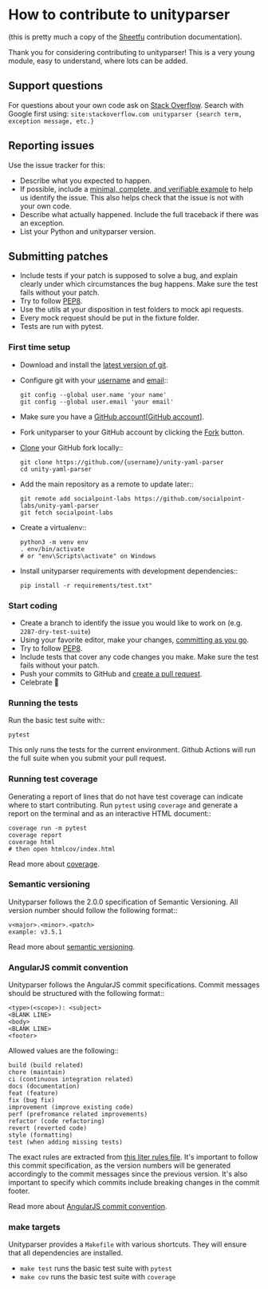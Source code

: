 # How to contribute to unityparser #

(this is pretty much a copy of the [Sheetfu][sheetfu] contribution documentation).

Thank you for considering contributing to unityparser! This is a very young module,
easy to understand, where lots can be added.


## Support questions ##

For questions about your own code ask on [Stack Overflow][Stack Overflow]. Search with
Google first using:
`site:stackoverflow.com unityparser {search term, exception message, etc.}`

[Stack Overflow]: https://stackoverflow.com/questions/tagged/unityparser?sort=linked


## Reporting issues ##

Use the issue tracker for this:

- Describe what you expected to happen.
- If possible, include a [minimal, complete, and verifiable example][minimal, complete, and verifiable example] 
  to help us identify the issue. This also helps check that the issue is not with 
  your own code.
- Describe what actually happened. Include the full traceback if there was an
  exception.
- List your Python and unityparser version.

[minimal, complete, and verifiable example]: https://stackoverflow.com/help/mcve

## Submitting patches ##

- Include tests if your patch is supposed to solve a bug, and explain
  clearly under which circumstances the bug happens. Make sure the test fails
  without your patch.
- Try to follow [PEP8][PEP8].
- Use the utils at your disposition in test folders to mock api requests.
- Every mock request should be put in the fixture folder.
- Tests are run with pytest.

### First time setup ###

- Download and install the [latest version of git][latest version of git].
- Configure git with your [username][username] and [email][email]::
  ```
  git config --global user.name 'your name'
  git config --global user.email 'your email'
  ```

- Make sure you have a [GitHub account][[GitHub account]].
- Fork unityparser to your GitHub account by clicking the [Fork][Fork] button.
- [Clone][Clone] your GitHub fork locally::
  ```
  git clone https://github.com/{username}/unity-yaml-parser
  cd unity-yaml-parser
  ```

- Add the main repository as a remote to update later::
  ```
  git remote add socialpoint-labs https://github.com/socialpoint-labs/unity-yaml-parser
  git fetch socialpoint-labs
  ```

- Create a virtualenv::
  ```
  python3 -m venv env
  . env/bin/activate
  # or "env\Scripts\activate" on Windows
  ```

- Install unityparser requirements with development dependencies::
  ```
  pip install -r requirements/test.txt"
  ```

[GitHub account]: https://github.com/join
[latest version of git]: https://git-scm.com/downloads
[username]: https://help.github.com/articles/setting-your-username-in-git/
[email]: https://help.github.com/articles/setting-your-email-in-git/
[Fork]: https://github.com/socialpoint-labs/unity-yaml-parser/fork
[Clone]: https://help.github.com/articles/fork-a-repo/#step-2-create-a-local-clone-of-your-fork

### Start coding ###

- Create a branch to identify the issue you would like to work on (e.g.
  `2287-dry-test-suite`)
- Using your favorite editor, make your changes, [committing as you go][committing as you go].
- Try to follow [PEP8][PEP8].
- Include tests that cover any code changes you make. Make sure the test fails
  without your patch.
- Push your commits to GitHub and [create a pull request][create a pull request].
- Celebrate 🎉

[committing as you go]: http://dont-be-afraid-to-commit.readthedocs.io/en/latest/git/commandlinegit.html#commit-your-changes
[PEP8]: https://pep8.org/
[create a pull request]: https://help.github.com/articles/creating-a-pull-request/


### Running the tests ###

Run the basic test suite with::
```
pytest
```

This only runs the tests for the current environment. Github Actions will run the full
suite when you submit your pull request.


### Running test coverage ###

Generating a report of lines that do not have test coverage can indicate
where to start contributing. Run `pytest` using `coverage` and generate a
report on the terminal and as an interactive HTML document::
```
coverage run -m pytest
coverage report
coverage html
# then open htmlcov/index.html
```

Read more about [coverage](https://coverage.readthedocs.io).


### Semantic versioning ###

Unityparser follows the 2.0.0 specification of Semantic Versioning. All version number should follow the following format::
```
v<major>.<minor>.<patch>
example: v3.5.1
```

Read more about [semantic versioning](https://semver.org/).


### AngularJS commit convention ###

Unityparser follows the AngularJS commit specifications. Commit messages should be structured with the following format::
```
<type>(<scope>): <subject>
<BLANK LINE>
<body>
<BLANK LINE>
<footer>
```

Allowed <type> values are the following::
```
build (build related)
chore (maintain)
ci (continuous integration related)
docs (documentation)
feat (feature)
fix (bug fix)
improvement (improve existing code)
perf (prefromance related improvements)
refactor (code refactoring)
revert (reverted code)
style (formatting)
test (when adding missing tests)
```

The exact rules are extracted from [this liter rules file](https://github.com/conventional-changelog/commitlint/blob/master/@commitlint/config-conventional/index.js).
It's important to follow this commit specification, as the version numbers will be generated accordingly to the commit messages since the previous version.
It's also important to specify which commits include breaking changes in the commit footer.

Read more about [AngularJS commit convention](https://gist.github.com/stephenparish/9941e89d80e2bc58a153/).


### make targets ###

Unityparser provides a `Makefile` with various shortcuts. They will ensure that
all dependencies are installed.

- `make test` runs the basic test suite with `pytest`
- `make cov` runs the basic test suite with `coverage`

[sheetfu]: https://github.com/socialpoint-labs/sheetfu